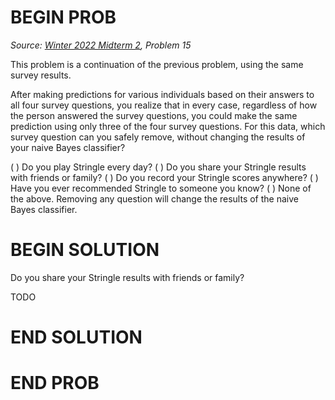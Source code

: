 # BEGIN PROB

<i>Source: [Winter 2022 Midterm 2](../wi22-midterm2/index.html), Problem 15</i>

This problem is a continuation of the previous problem, using
the same survey results.

After making predictions for various individuals based on their answers
to all four survey questions, you realize that in every case, regardless
of how the person answered the survey questions, you could make the same
prediction using only three of the four survey questions. For this data,
which survey question can you safely remove, without changing the
results of your naive Bayes classifier?

( ) Do you play Stringle every day?
( ) Do you share your Stringle results with friends or family?
( ) Do you record your Stringle scores anywhere?
( ) Have you ever recommended Stringle to someone you know?
( ) None of the above. Removing any question will change the results of the naive Bayes classifier.

# BEGIN SOLUTION

Do you share your Stringle results with friends or family?

TODO

# END SOLUTION

# END PROB